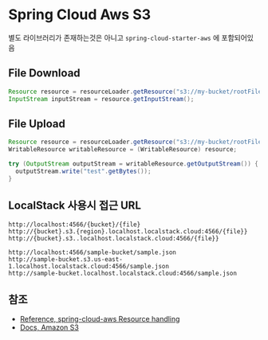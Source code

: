 # Spring Cloud Aws S3

별도 라이브러리가 존재하는것은 아니고 `spring-cloud-starter-aws` 에 포함되어있음

## File Download

```java
Resource resource = resourceLoader.getResource("s3://my-bucket/rootFile.log");
InputStream inputStream = resource.getInputStream();
```

## File Upload

```java
Resource resource = resourceLoader.getResource("s3://my-bucket/rootFile.log");
WritableResource writableResource = (WritableResource) resource;

try (OutputStream outputStream = writableResource.getOutputStream()) {
  outputStream.write("test".getBytes());
}
```

## LocalStack 사용시 접근 URL

```text
http://localhost:4566/{bucket}/{file}
http://{bucket}.s3.{region}.localhost.localstack.cloud:4566/{file}}
http://{bucket}.s3..localhost.localstack.cloud:4566/{file}}

http://localhost:4566/sample-bucket/sample.json
http://sample-bucket.s3.us-east-1.localhost.localstack.cloud:4566/sample.json
http://sample-bucket.localhost.localstack.cloud:4566/sample.json
```

## 참조

- [Reference, spring-cloud-aws Resource handling](https://docs.awspring.io/spring-cloud-aws/docs/current/reference/html/index.html#resource-handling)
- [Docs, Amazon S3](https://docs.aws.amazon.com/ko_kr/AmazonS3/latest/userguide/Welcome.html)
